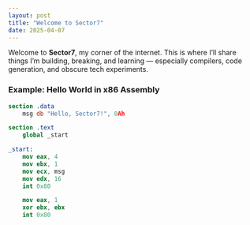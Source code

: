 ```yaml
---
layout: post
title: "Welcome to Sector7"
date: 2025-04-07
---
```


Welcome to **Sector7**, my corner of the internet. This is where I’ll share things I’m building, breaking, and learning — especially compilers, code generation, and obscure tech experiments.

### Example: Hello World in x86 Assembly

```nasm
section .data
    msg db "Hello, Sector7!", 0Ah

section .text
    global _start

_start:
    mov eax, 4
    mov ebx, 1
    mov ecx, msg
    mov edx, 16
    int 0x80

    mov eax, 1
    xor ebx, ebx
    int 0x80


